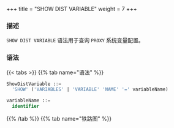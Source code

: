 +++
title = "SHOW DIST VARIABLE"
weight = 7
+++

### 描述

`SHOW DIST VARIABLE` 语法用于查询 `PROXY` 系统变量配置。

### 语法

{{< tabs >}}
{{% tab name="语法" %}}
```sql
ShowDistVariable ::=
  'SHOW' ('VARIABLES' | 'VARIABLE' 'NAME' '=' variableName)

variableName ::=
  identifier
```
{{% /tab %}}
{{% tab name="铁路图" %}}
<iframe frameborder="0" name="diagram" id="diagram" width="100%" height="100%"></iframe>
{{% /tab %}}
{{< /tabs >}}

### 返回值说明

| 列              | 说明     |
|----------------|--------|
| variable_name  | 系统变量名称 |
| variable_value | 系统变量值  |

### 补充说明

- 未指定 `vairableName` 时，默认查询所有 `PROXY` 系统变量配置

### 示例

- 查询所有 `PROXY` 系统变量配置

```sql
SHOW DIST VARIABLES;
```

```sql
mysql> SHOW DIST VARIABLES;
+---------------------------------------+-----------------+
| variable_name                         | variable_value  |
+---------------------------------------+-----------------+
| agent_plugins_enabled                 | true            |
| cached_connections                    | 0               |
| cdc_server_port                       | 33071           |
| check_table_metadata_enabled          | false           |
| kernel_executor_size                  | 0               |
| max_connections_size_per_query        | 1               |
| proxy_backend_query_fetch_size        | -1              |
| proxy_default_port                    | 3307            |
| proxy_frontend_database_protocol_type |                 |
| proxy_frontend_executor_size          | 0               |
| proxy_frontend_flush_threshold        | 128             |
| proxy_frontend_max_connections        | 0               |
| proxy_frontend_ssl_cipher             |                 |
| proxy_frontend_ssl_enabled            | false           |
| proxy_frontend_ssl_version            | TLSv1.2,TLSv1.3 |
| proxy_instance_type                   | Proxy           |
| proxy_meta_data_collector_enabled     | true            |
| proxy_netty_backlog                   | 1024            |
| sql_federation_type                   | NONE            |
| sql_show                              | false           |
| sql_simple                            | false           |
| system_log_level                      | INFO            |
| transaction_type                      | LOCAL           |
+---------------------------------------+-----------------+
23 rows in set (0.01 sec)
```

- 查询指定 `PROXY` 系统变量配置

```sql
SHOW DIST VARIABLE WHERE NAME = sql_show;
```

```sql
mysql> SHOW DIST VARIABLE WHERE NAME = sql_show;
+---------------+----------------+
| variable_name | variable_value |
+---------------+----------------+
| sql_show      | false          |
+---------------+----------------+
1 row in set (0.00 sec)
```

### 保留字

`SHOW`、`DIST`、`VARIABLE`、`VARIABLES`、`NAME`

### 相关链接

- [保留字](/cn/user-manual/shardingsphere-proxy/distsql/syntax/reserved-word/)
